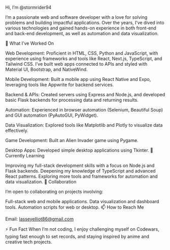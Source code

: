  Hi, I’m @stormrider94

I’m a passionate web and software developer with a love for solving problems and building impactful applications. Over the years, I’ve dived into various technologies and gained hands-on experience in both front-end and back-end development, as well as automation and data visualization.

🌟 What I’ve Worked On

Web Development: Proficient in HTML, CSS, Python and JavaScript, with experience using frameworks and tools like React, Next.js, TypeScript, and Tailwind CSS. I’ve built web apps connected to APIs and styled with Material UI, Bootstrap, and NativeWind.

Mobile Development: Built a mobile app using React Native and Expo, leveraging tools like Appwrite for backend services.

Backend & APIs: Created servers using Express and Node.js, and developed basic Flask backends for processing data and returning results.

Automation: Experienced in browser automation (Selenium, Beautiful Soup) and GUI automation (PyAutoGUI, PyWidget).

Data Visualization: Explored tools like Matplotlib and Plotly to visualize data effectively.

Game Development: Built an Alien Invader game using Pygame.

Desktop Apps: Developed simple desktop applications using Tkinter.
🌱 Currently Learning

Improving my full-stack development skills with a focus on Node.js and Flask backends.
Deepening my knowledge of TypeScript and advanced React patterns.
Exploring more tools and frameworks for automation and data visualization.
💞️ Collaboration

I’m open to collaborating on projects involving:

Full-stack web and mobile applications.
Data visualization and dashboard tools.
Automation scripts for web or desktop.
📫 How to Reach Me

Email: lasseyelliot86@gmail.com

⚡ Fun Fact
When I’m not coding, I enjoy challenging myself on Codewars, typing fast enough to set records, and staying inspired by anime and creative tech projects.

